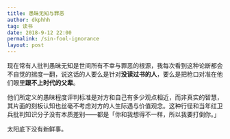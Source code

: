 ```yaml
---
title: 愚昧无知与罪恶 
author: dkphhh
tag: 读书
date: 2018-9-12 22:00
permalink: /sin-fool-ignorance
layout: post
---
```


现在常有人批判愚昧无知是世间所有不幸与罪恶的根源，我每次看到这种论断都会不自觉的揣度一翻，说这话的人要么是针对**没读过书的人**，要么是把枪口对准在他们眼里**跟不上时代的父辈**。

他们所定义的愚昧程度评判标准是对方和自己有多少观点相近，而非真实的智慧，其片面的刻板认知也丝毫不考虑对方的人生际遇与价值观念。这种行径和当年红卫兵批判知识分子没有本质差别——都是「你和我想得不一样，所以我要打倒你。」

太阳底下没有新鲜事。
